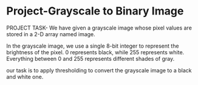 # Project-Grayscale to Binary Image

PROJECT TASK-
We have given a grayscale image whose pixel values are stored in a 2-D array named image.

In the grayscale image, we use a single 8-bit integer to represent the brightness of the pixel. 0 represents black, while 255 represents white. Everything between 0 and 255 represents different shades of gray.

our task is to apply thresholding to convert the grayscale image to a black and white one.
